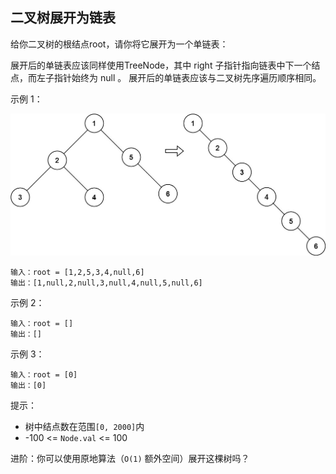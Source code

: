 ## 二叉树展开为链表

给你二叉树的根结点root，请你将它展开为一个单链表：

展开后的单链表应该同样使用TreeNode，其中 right 子指针指向链表中下一个结点，而左子指针始终为 null 。
展开后的单链表应该与二叉树先序遍历顺序相同。


示例 1：

![](../images/114.flatten-binary-tree-to-linked-list.png)
```
输入：root = [1,2,5,3,4,null,6]
输出：[1,null,2,null,3,null,4,null,5,null,6]
```
示例 2：

```
输入：root = []
输出：[]
```
示例 3：

```
输入：root = [0]
输出：[0]
```

提示：

* 树中结点数在范围`[0, 2000]`内
* -100 <= `Node.val` <= 100


进阶：你可以使用原地算法（`O(1)` 额外空间）展开这棵树吗？